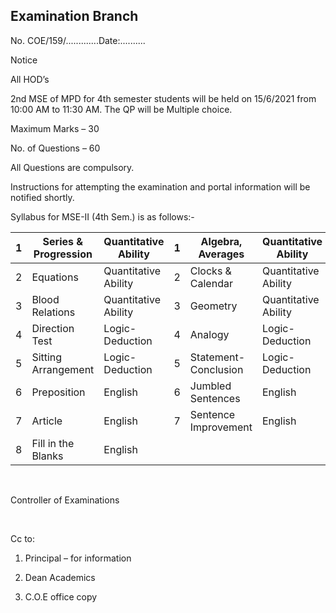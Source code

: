 ## Examination Branch

No. COE/159/.............Date:..........

Notice

All HOD’s

2nd MSE of MPD for 4th semester students will be held on 15/6/2021 from 10:00 AM to 11:30 AM. The QP will be Multiple choice.

Maximum Marks – 30

No. of Questions – 60

All Questions are compulsory.

Instructions for attempting the examination and portal information will be notified shortly.

Syllabus for MSE-II (4th Sem.) is as follows:-

| 1 | Series & Progression | Quantitative Ability | 1 | Algebra, Averages    | Quantitative Ability |
|---|---------------------|----------------------|---|----------------------|----------------------|
| 2 | Equations           | Quantitative Ability | 2 | Clocks & Calendar    | Quantitative Ability |
| 3 | Blood Relations     | Quantitative Ability | 3 | Geometry             | Quantitative Ability |
| 4 | Direction Test      | Logic-Deduction      | 4 | Analogy              | Logic-Deduction      |
| 5 | Sitting Arrangement | Logic-Deduction      | 5 | Statement-Conclusion | Logic-Deduction      |
| 6 | Preposition         | English              | 6 | Jumbled Sentences    | English              |
| 7 | Article             | English              | 7 | Sentence Improvement | English              |
| 8 | Fill in the Blanks  | English              |   |                      |                      |


</br>

Controller of Examinations

</br>

Cc to:

1.	Principal – for information

2.	Dean Academics

3.	C.O.E office copy
 
